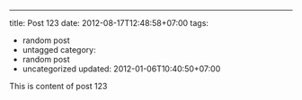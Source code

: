 ---
title: Post 123
date: 2012-08-17T12:48:58+07:00
tags:
  - random post
  - untagged
category:
  - random post
  - uncategorized
updated: 2012-01-06T10:40:50+07:00

This is content of post 123